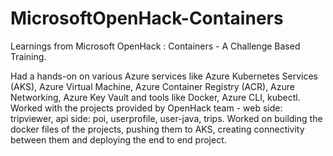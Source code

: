 # MicrosoftOpenHack-Containers
Learnings from Microsoft OpenHack : Containers - A Challenge Based Training.

Had a hands-on on various Azure services like Azure Kubernetes Services (AKS), Azure Virtual Machine, Azure Container Registry (ACR), Azure Networking, Azure Key Vault and tools like Docker, Azure CLI, kubectl.
Worked with the projects provided by OpenHack team - web side: tripviewer, api side: poi, userprofile, user-java, trips. Worked on building the docker files of the projects, pushing them to AKS, creating connectivity between them and deploying the end to end project.
